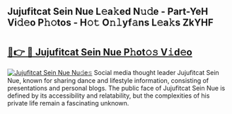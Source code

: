 ## Jujufitcat Sein Nue L𝚎a𝚔ed N𝚞𝚍e - Part-YeH Vi𝚍𝚎o P𝚑𝚘tos - H𝚘𝚝 O𝚗𝚕yf𝚊ns L𝚎a𝚔s ZkYHF

# <h2><a href="http://kf2tdwf.oniu.top/?m=Jujufitcat+Sein+Nue">🔗👉 🔴 Jujufitcat Sein Nue P𝚑ot𝚘𝚜 V𝚒d𝚎o</a></h2>

[![Jujufitcat Sein Nue Nu𝚍e𝚜](https://i.imgur.com/0qMVB7G.gif)](http://kf2tdwf.oniu.top/?m=Jujufitcat+Sein+Nue)
Social media thought leader Jujufitcat Sein Nue, known for sharing dance and lifestyle information, consisting of presentations and personal blogs. The public face of Jujufitcat Sein Nue is defined by its accessibility and relatability, but the complexities of his private life remain a fascinating unknown.  
